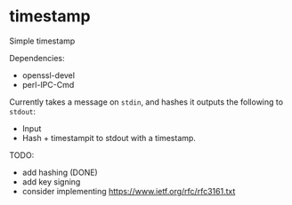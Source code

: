 # timestamp
Simple timestamp

Dependencies:
 - openssl-devel
 - perl-IPC-Cmd

Currently takes a message on `stdin`, and hashes it outputs the following to `stdout`:
- Input
- Hash + timestampit to stdout with a timestamp.

TODO:
- add hashing (DONE)
- add key signing
- consider implementing https://www.ietf.org/rfc/rfc3161.txt
